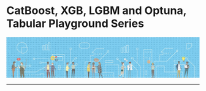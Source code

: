 # CatBoost, XGB, LGBM and Optuna, Tabular Playground Series

<img src="/resources/header.png?raw=true"/>

---



